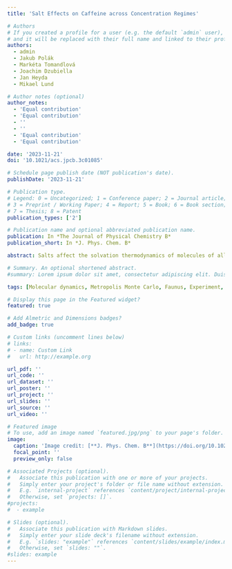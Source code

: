 ```yaml
---
title: 'Salt Effects on Caffeine across Concentration Regimes'

# Authors
# If you created a profile for a user (e.g. the default `admin` user), write the username (folder name) here
# and it will be replaced with their full name and linked to their profile.
authors:
  - admin
  - Jakub Polák
  - Markéta Tomandlová
  - Joachim Dzubiella
  - Jan Heyda
  - Mikael Lund

# Author notes (optional)
author_notes:
  - 'Equal contribution'
  - 'Equal contribution'
  - ''
  - ''
  - 'Equal contribution'
  - 'Equal contribution'

date: '2023-11-21'
doi: '10.1021/acs.jpcb.3c01085'

# Schedule page publish date (NOT publication's date).
publishDate: '2023-11-21'

# Publication type.
# Legend: 0 = Uncategorized; 1 = Conference paper; 2 = Journal article;
# 3 = Preprint / Working Paper; 4 = Report; 5 = Book; 6 = Book section;
# 7 = Thesis; 8 = Patent
publication_types: ['2']

# Publication name and optional abbreviated publication name.
publication: In *The Journal of Physical Chemistry B*
publication_short: In *J. Phys. Chem. B*

abstract: Salts affect the solvation thermodynamics of molecules of all sizes; the Hofmeister series is a prime example in which different ions lead to _salting-in_ or _salting-out_ of aqueous proteins. Early work of Tanford led to the discovery that the solvation of molecular surface motifs is proportional to the solvent accessible surface area (SASA), and later studies have shown that the proportionality constant varies with the salt _concentration_ and _type_. Using multiscale computer simulations combined with vapor-pressure osmometry on caffeine-salt solutions, we reveal that this SASA description captures a rich set of molecular driving forces in tertiary solutions at changing _solute_ and _osmolyte_ concentrations. Central to the theoretical work is a new potential energy function that depends on the instantaneous surface area, salt type, and concentration. Used in, e.g., Monte Carlo simulations, this allows for a highly efficient exploration of many-body interactions and the resulting thermodynamics at elevated solute and salt concentrations. 

# Summary. An optional shortened abstract.
#summary: Lorem ipsum dolor sit amet, consectetur adipiscing elit. Duis posuere tellus ac convallis placerat. Proin tincidunt magna sed ex sollicitudin condimentum.

tags: [Molecular dynamics, Metropolis Monte Carlo, Faunus, Experiment, Kirkwood-Buff Theory, Salts, Open access]

# Display this page in the Featured widget?
featured: true

# Add Almetric and Dimensions badges?
add_badge: true

# Custom links (uncomment lines below)
# links:
# - name: Custom Link
#   url: http://example.org

url_pdf: ''
url_code: ''
url_dataset: ''
url_poster: ''
url_project: ''
url_slides: ''
url_source: ''
url_video: ''

# Featured image
# To use, add an image named `featured.jpg/png` to your page's folder.
image:
  caption: 'Image credit: [**J. Phys. Chem. B**](https://doi.org/10.1021/acs.jpcb.3c01085)'
  focal_point: ''
  preview_only: false

# Associated Projects (optional).
#   Associate this publication with one or more of your projects.
#   Simply enter your project's folder or file name without extension.
#   E.g. `internal-project` references `content/project/internal-project/index.md`.
#   Otherwise, set `projects: []`.
#projects:
#  - example

# Slides (optional).
#   Associate this publication with Markdown slides.
#   Simply enter your slide deck's filename without extension.
#   E.g. `slides: "example"` references `content/slides/example/index.md`.
#   Otherwise, set `slides: ""`.
#slides: example
---
```


